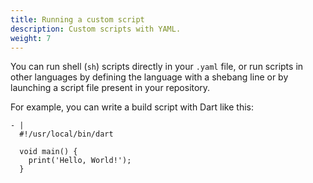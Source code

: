 ```yaml
---
title: Running a custom script
description: Custom scripts with YAML.
weight: 7
---
```


You can run shell (`sh`) scripts directly in your `.yaml` file, or run scripts in other languages by defining the language with a shebang line or by launching a script file present in your repository.

For example, you can write a build script with Dart like this:

    - |
      #!/usr/local/bin/dart

      void main() {
        print('Hello, World!');
      }